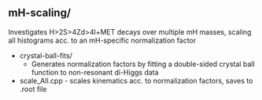 ## mH-scaling/
Investigates H>2S>4Zd>4l+MET decays over multiple mH masses, scaling all histograms acc. to an mH-specific normalization factor

- crystal-ball-fits/
    - Generates normalization factors by fitting a double-sided crystal ball function to non-resonant di-Higgs data
- scale_All.cpp - scales kinematics acc. to normalization factors, saves to .root file